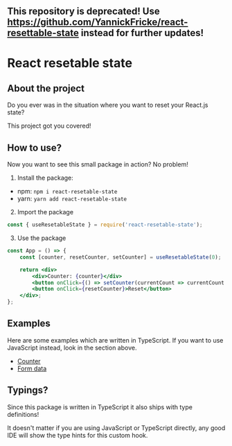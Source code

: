 ## This repository is deprecated! Use https://github.com/YannickFricke/react-resettable-state instead for further updates!

# React resetable state

## About the project

Do you ever was in the situation where you want to reset your React.js state?

This project got you covered!

## How to use?

Now you want to see this small package in action? No problem!

1. Install the package:

- npm: `npm i react-resetable-state`
- yarn: `yarn add react-resetable-state`

2. Import the package

```js
const { useResetableState } = require('react-resetable-state');
```

3. Use the package

```jsx
const App = () => {
    const [counter, resetCounter, setCounter] = useResetableState(0);

    return <div>
        <div>Counter: {counter}</div>
        <button onClick={() => setCounter(currentCount => currentCount + 1)}>Increment</button>
        <button onClick={resetCounter}>Reset</button>
    </div>;
};
```

## Examples

Here are some examples which are written in TypeScript.
If you want to use JavaScript instead, look in the section above.

- [Counter](https://codesandbox.io/s/react-resetable-state-counter-example-knun5?file=/src/App.tsx)
- [Form data](https://codesandbox.io/s/react-resetable-state-form-example-sk1dw)

## Typings?

Since this package is written in TypeScript it also ships with type definitions!

It doesn't matter if you are using JavaScript or TypeScript directly, any good IDE will show the type hints for this custom hook.
